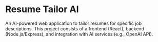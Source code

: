 # Resume Tailor AI

An AI-powered web application to tailor resumes for specific job descriptions. This project consists of a frontend (React), backend (Node.js/Express), and integration with AI services (e.g., OpenAI API).
